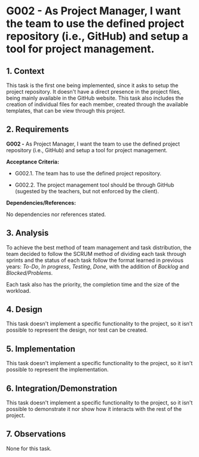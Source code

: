 # G002 - As Project Manager, I want the team to use the defined project repository (i.e., GitHub) and setup a tool for project management.

## 1. Context

This task is the first one being implemented, since it asks to setup the project repository. 
It doesn't have a direct presence in the project files, being mainly available in the GitHub website.
This task also includes the creation of individual files for each member, created through the available templates, that can be view through this project.

## 2. Requirements


**G002 -** As Project Manager, I want the team to use the defined project repository (i.e., GitHub) and setup a tool for project management.


**Acceptance Criteria:**

- G002.1. The team has to use the defined project repository.

- G002.2. The project management tool should be through GitHub (sugested by the teachers, but not enforced by the client).

**Dependencies/References:**

No dependencies nor references stated.

## 3. Analysis

To achieve the best method of team management and task distribution, the team decided to follow the SCRUM method of dividing each task through sprints
and the status of each task follow the format learned in previous years: *To-Do*, *In progress*, *Testing*, *Done*, with the addition of *Backlog* and *Blocked/Problems*.

Each task also has the priority, the completion time and the size of the workload.

## 4. Design

This task doesn't implement a specific functionality to the project, so it isn't possible to represent the design, nor test can be created.

## 5. Implementation

This task doesn't implement a specific functionality to the project, so it isn't possible to represent the implementation.

## 6. Integration/Demonstration

This task doesn't implement a specific functionality to the project, so it isn't possible to demonstrate it nor show how it interacts with the rest of the project.
## 7. Observations

None for this task.